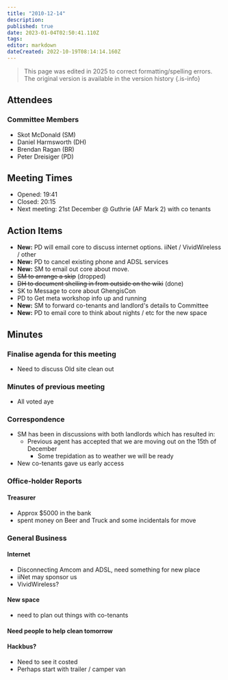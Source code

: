 ```yaml
---
title: "2010-12-14"
description: 
published: true
date: 2023-01-04T02:50:41.110Z
tags: 
editor: markdown
dateCreated: 2022-10-19T08:14:14.160Z
---
```


> This page was edited in 2025 to correct formatting/spelling errors. The original version is available in the version history
{.is-info}

## Attendees

### Committee Members

- Skot McDonald (SM)
- Daniel Harmsworth (DH)
- Brendan Ragan (BR)
- Peter Dreisiger (PD)

## Meeting Times

- Opened: 19:41
- Closed: 20:15
- Next meeting: 21st December @ Guthrie (AF Mark 2) with co tenants

## Action Items

- **New:** PD will email core to discuss internet options. iiNet / VividWireless / other
- **New:** PD to cancel existing phone and ADSL services
- **New:** SM to email out core about move.
- ~~SM to arrange a skip~~ (dropped)
- ~~DH to document shelling in from outside on the wiki~~ (done)
- SK to Message to core about GhengisCon
- PD to Get meta workshop info up and running
- **New:** SM to forward co-tenants and landlord's details to Committee
- **New:** PD to email core to think about nights / etc for the new space

## Minutes

### Finalise agenda for this meeting

- Need to discuss Old site clean out

### Minutes of previous meeting

- All voted aye

### Correspondence

- SM has been in discussions with both landlords which has resulted in:
  - Previous agent has accepted that we are moving out on the 15th of December
    - Some trepidation as to weather we will be ready
- New co-tenants gave us early access

### Office-holder Reports

#### Treasurer

- Approx \$5000 in the bank
- spent money on Beer and Truck and some incidentals for move

### General Business

#### Internet

- Disconnecting Amcom and ADSL, need something for new place
- iiNet may sponsor us
- VividWireless?

#### New space

- need to plan out things with co-tenants

#### Need people to help clean tomorrow

#### Hackbus?

- Need to see it costed
- Perhaps start with trailer / camper van
